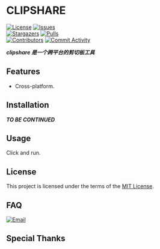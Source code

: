 # CLIPSHARE

[circleci]: https://app.circleci.com/pipelines/github/Ohto-Ai/clipshare
[issues]: https://github.com/Ohto-Ai/clipshare/issues
[stargazers]: https://github.com/Ohto-Ai/clipshare/stargazers
[pulls]: https://github.com/Ohto-Ai/clipshare/pulls
[commit-activity]: https://github.com/Ohto-Ai/clipshare/pulse
[contributors]: https://github.com/Ohto-Ai/clipshare/contributors
[use-this]: https://github.com/Ohto-Ai/clipshare/generate
[circleci:badge]: https://img.shields.io/circleci/project/github/Ohto-Ai/clipshare/master
[license:badge]: https://img.shields.io/github/license/Ohto-Ai/clipshare?style=for-the-badge&logo=github
[issues:badge]: https://img.shields.io/github/issues/Ohto-Ai/clipshare?style=for-the-badge&logo=github
[stargazers:badge]: https://img.shields.io/github/stars/Ohto-Ai/clipshare?style=for-the-badge&logo=github
[pulls:badge]: https://img.shields.io/github/issues-pr/Ohto-Ai/clipshare?logo=github&style=for-the-badge&color=0088ff
[contributors:badge]: https://img.shields.io/github/contributors/Ohto-Ai/clipshare?style=for-the-badge&logo=github
[commit-activity:badge]: https://img.shields.io/github/commit-activity/m/Ohto-Ai/clipshare?style=for-the-badge&logo=github
[use-this:badge]: https://img.shields.io/badge/use%20this-template-blue?logo=github-sponsors&style=for-the-badge&color=ffd866
[repository]: https://github.com/Ohto-Ai/clipshare

[![License][license:badge]](/LICENSE)
[![Issues][issues:badge]][issues]  
[![Stargazers][stargazers:badge]][stargazers]
[![Pulls][pulls:badge]][pulls]  
[![Contributors][contributors:badge]][contributors]
[![Commit Activity][commit-activity:badge]][commit-activity]  

***clipshare 是一个跨平台的剪切板工具***

## Features

- Cross-platform.

## Installation

***TO BE CONTINUED***

## Usage

Click and run.

## License

This project is licensed under the terms of the [MIT License](/LICENSE).

## FAQ

[![Email](https://img.shields.io/badge/mail-zhu.thatboy@outlook.com-blue.svg?&style=for-the-badge)](mailto:zhu.thatboy@outlook.com?subject=Feedback&body=This%20is%20a%20test%20feedback.)

## Special Thanks
